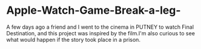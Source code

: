 # Apple-Watch-Game-Break-a-leg-
A few days ago a friend and I went to the cinema in PUTNEY to watch Final Destination, and this project was inspired by the film.I'm also curious to see what would happen if the story took place in a prison.
